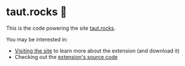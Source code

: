 # taut.rocks :unicorn:

This is the code powering the site [taut.rocks](https://taut.rocks).

You may be interested in:

* [Visiting the site](https://taut.rocks) to learn more about the extension (and download it)
* Checking out the [extension's source code](https://github.com/g3rv4/Taut)